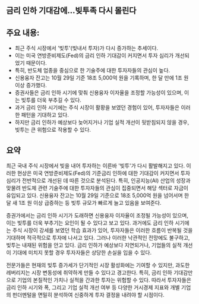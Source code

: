 ## 금리 인하 기대감에…빚투족 다시 몰린다

## 주요 내용:
*   최근 주식 시장에서 '빚투'(빚내서 투자)가 다시 증가하는 추세이다.
*   이는 미국 연방준비제도(Fed)의 금리 인하 기대감이 커지면서 투자 심리가 개선되었기 때문이다.
*   특히, 반도체 업종을 중심으로 한 기술주에 대한 투자자들의 관심이 높다.
*   신용융자 잔고는 10월 29일 기준 18조 5,000억 원을 기록하며, 한 달 만에 1조 원 이상 증가했다.
*   증권사들은 금리 인하 시기에 맞춰 신용융자 이자율을 조정할 가능성이 있으며, 이는 빚투를 더욱 부추길 수 있다.
*   과거 금리 인하 시기에는 주식 시장이 활황을 보였던 경험이 있어, 투자자들은 이러한 패턴을 기대하고 있다.
*   하지만 금리 인하가 예상보다 늦어지거나 기업 실적 개선이 뒷받침되지 않을 경우, 빚투는 큰 위험으로 작용할 수 있다.

## 요약

최근 국내 주식 시장에서 빚을 내어 투자하는 이른바 '빚투'가 다시 활발해지고 있다. 이러한 현상은 미국 연방준비제도(Fed)의 기준금리 인하에 대한 기대감이 커지면서 투자 심리가 전반적으로 개선된 데 따른 것으로 분석된다. 특히, 인공지능(AI) 산업의 성장과 맞물려 반도체 관련 기술주에 대한 투자자들의 관심이 집중되면서 해당 섹터로 자금이 유입되고 있다. 신용융자 잔고는 10월 29일 기준으로 18조 5,000억 원을 넘어서며 한 달 새 1조 원 이상 급증하는 등 빚투 규모가 빠르게 늘고 있음을 보여준다.

증권가에서는 금리 인하 시기가 도래하면 신용융자 이자율이 조정될 가능성이 있으며, 이는 빚투를 더욱 부추기는 요인이 될 수 있다고 보고 있다. 과거에도 금리 인하 시기에는 주식 시장이 강세를 보였던 학습 효과가 있어, 투자자들은 이러한 흐름이 반복될 것을 기대하며 적극적으로 투자에 나서고 있다. 그러나 이러한 낙관적인 전망에도 불구하고, 빚투는 내재된 위험을 안고 있다. 금리 인하가 예상보다 지연되거나, 기업들의 실적 개선이 기대에 미치지 못할 경우 투자자들은 상당한 손실을 입을 수 있다.

전문가들은 현재의 빚투 증가세가 단기적인 시장 활성화에는 기여할 수 있지만, 과도한 레버리지는 시장 변동성에 취약하게 만들 수 있다고 경고한다. 특히, 금리 인하 기대감만으로 기업의 본질적인 가치나 실적을 간과한 투자는 위험할 수 있다. 따라서 투자자들은 금리 인하 시기와 폭, 그리고 기업 실적 개선 여부 등 다양한 거시경제 지표와 개별 기업의 펀더멘털을 면밀히 분석하여 신중하게 투자 결정을 내려야 할 시점이다.